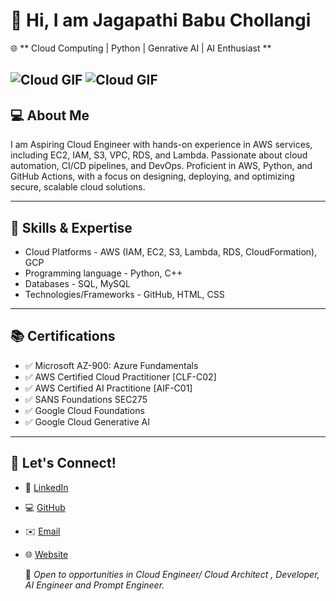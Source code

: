 # 👋 Hi, I am Jagapathi Babu Chollangi


🌐 ** Cloud Computing | Python | Genrative AI | AI Enthusiast **

![Cloud GIF](https://media.tenor.com/ROyzTWwpPa8AAAAM/cloud.gif)
![Cloud GIF](https://media1.giphy.com/media/v1.Y2lkPTc5MGI3NjExbHVoZHVxZjN2d2V1N2I5dnI5bGtnMGR4cHJqZTRsdTE0aDRpbDV5bSZlcD12MV9naWZzX3NlYXJjaCZjdD1n/coxQHKASG60HrHtvkt/200.webp)
---
## 💻 About Me

I am Aspiring Cloud Engineer with hands-on experience in AWS services, including EC2, IAM, S3, VPC, RDS, and Lambda. Passionate about cloud automation, CI/CD pipelines, and DevOps. Proficient in AWS, Python, and GitHub Actions, with a focus on designing, deploying, and optimizing secure, scalable cloud solutions. 

---

## 🔧 Skills & Expertise

- Cloud Platforms  -  AWS (IAM, EC2, S3, Lambda, RDS, CloudFormation), GCP
- Programming language - Python, C++
- Databases  -  SQL, MySQL
- Technologies/Frameworks - GitHub, HTML, CSS

---

## 📚 Certifications
- ✅  Microsoft AZ-900: Azure Fundamentals
- ✅  AWS Certified Cloud Practitioner [CLF-C02]
- ✅  AWS Certified AI Practitione [AIF-C01]
- ✅  SANS Foundations SEC275  
- ✅  Google Cloud Foundations  
- ✅  Google Cloud Generative AI 
   
---

## 📢 Let's Connect!
- 🔗 [LinkedIn](https://www.linkedin.com/in/jagapathi-babu-chollangi-587187266/)
- 💻 [GitHub](https://github.com/Jagapathi-Babu7-Chollangi)
- ✉️ [Email](https://chollangijagapathibabu@gmail.com)
- 🌐 [Website](#)

  🚀 *Open to opportunities in Cloud Engineer/ Cloud Architect , Developer, AI Engineer and Prompt Engineer.*

